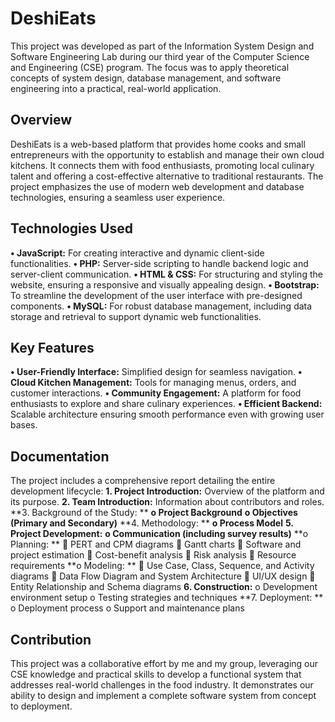 # **DeshiEats**

This project was developed as part of the Information System Design and Software Engineering Lab during our third year of the Computer Science and Engineering (CSE) program. The focus was to apply theoretical concepts of system design, database management, and software engineering into a practical, real-world application.

## **Overview**

DeshiEats is a web-based platform that provides home cooks and small entrepreneurs with the opportunity to establish and manage their own cloud kitchens. It connects them with food enthusiasts, promoting local culinary talent and offering a cost-effective alternative to traditional restaurants. The project emphasizes the use of modern web development and database technologies, ensuring a seamless user experience.

## **Technologies Used**

**•	JavaScript:** For creating interactive and dynamic client-side functionalities.
**•	PHP:** Server-side scripting to handle backend logic and server-client communication.
**•	HTML & CSS:** For structuring and styling the website, ensuring a responsive and visually appealing design.
**•	Bootstrap:** To streamline the development of the user interface with pre-designed components.
**•	MySQL:** For robust database management, including data storage and retrieval to support dynamic web functionalities.

## **Key Features**

**•	User-Friendly Interface:** Simplified design for seamless navigation.
**•	Cloud Kitchen Management:** Tools for managing menus, orders, and customer interactions.
**•	Community Engagement:** A platform for food enthusiasts to explore and share culinary experiences.
**•	Efficient Backend:** Scalable architecture ensuring smooth performance even with growing user bases.

## **Documentation**

The project includes a comprehensive report detailing the entire development lifecycle:
**1.	Project Introduction:** Overview of the platform and its purpose.
**2.	Team Introduction:** Information about contributors and roles.
**3.	Background of the Study: **
**o	Project Background**
**o	Objectives (Primary and Secondary)**
**4.	Methodology: **
**o	Process Model**
**5.	Project Development:** 
**o	Communication (including survey results)**
**o	Planning: **
	PERT and CPM diagrams
	Gantt charts
	Software and project estimation
	Cost-benefit analysis
	Risk analysis
	Resource requirements
**o	Modeling: **
	Use Case, Class, Sequence, and Activity diagrams
	Data Flow Diagram and System Architecture
	UI/UX design
	Entity Relationship and Schema diagrams
**6.	Construction:** 
o	Development environment setup
o	Testing strategies and techniques
**7.	Deployment: **
o	Deployment process
o	Support and maintenance plans

## **Contribution**
This project was a collaborative effort by me and my group, leveraging our CSE knowledge and practical skills to develop a functional system that addresses real-world challenges in the food industry. It demonstrates our ability to design and implement a complete software system from concept to deployment.
